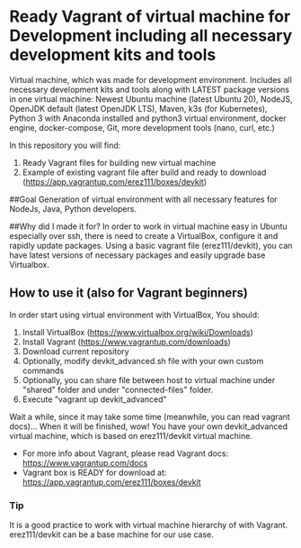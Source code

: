 # Ready Vagrant of virtual machine for Development including all necessary development kits and tools

Virtual machine, which was made for development environment. Includes all necessary development kits and tools along with LATEST package versions in one virtual machine: Newest Ubuntu machine (latest Ubuntu 20), NodeJS, OpenJDK default (latest OpenJDK LTS), Maven, k3s (for Kubernetes), Python 3 with Anaconda installed and python3 virtual environment, docker engine, docker-compose, Git, more development tools (nano, curl, etc.)

In this repository you will find:
1. Ready Vagrant files for building new virtual machine
2. Example of existing vagrant file after build and ready to download (https://app.vagrantup.com/erez111/boxes/devkit)

##Goal
Generation of virtual environment with all necessary features for NodeJs, Java, Python developers. 

##Why did I made it for?
In order to work in virtual machine easy in Ubuntu especially over ssh, there is need to create a VirtualBox, configure it and rapidly update packages.
Using a basic vagrant file (erez111/devkit), you can have latest versions of necessary packages and easily upgrade base Virtualbox.

## How to use it (also for Vagrant beginners)
In order start using virtual environment with VirtualBox,
You should:
1. Install VirtualBox (https://www.virtualbox.org/wiki/Downloads)
2. Install Vagrant (https://www.vagrantup.com/downloads)
3. Download current repository
4. Optionally, modify devkit_advanced.sh file with your own custom commands
5. Optionally, you can share file between host to virtual machine under "shared" folder and under "connected-files" folder. 
6. Execute "vagrant up devkit_advanced"

Wait a while, since it may take some time (meanwhile, you can read vagrant docs)... 
When it will be finished, wow! You have your own devkit_advanced virtual machine, which is based on erez111/devkit virtual machine.   

- For more info about Vagrant, please read Vagrant docs:
https://www.vagrantup.com/docs 
- Vagrant box is READY for download at:
   https://app.vagrantup.com/erez111/boxes/devkit


### Tip
It is a good practice to work with virtual machine hierarchy of with Vagrant.
erez111/devkit can be a base machine for our use case.

